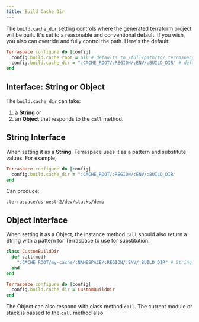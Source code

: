 ```yaml
---
title: Build Cache Dir
---
```


The `build.cache_dir` setting controls where the generated terraform project will be built. It's set to a reasonable and conventional default. If you wish, you also can override and fully control the path. Here's the default:

```ruby
Terraspace.configure do |config|
  config.build.cache_root = nil # defaults to /full/path/to/.terraspace-cache
  config.build.cache_dir = ":CACHE_ROOT/:REGION/:ENV/:BUILD_DIR" # default
end
```

## Interface: String or Object

The `build.cache_dir` can take:

1. a **String** or
2. an **Object** that responds to the `call` method.

## String Interface

When setting it as a **String**, Terraspace uses it as a pattern and substitute values. For example,

```ruby
Terraspace.configure do |config|
  config.build.cache_dir = ":CACHE_ROOT/:REGION/:ENV/:BUILD_DIR"
end
```

Can produce:

    .terraspace/us-west-2/dev/stacks/demo

## Object Interface

When setting it as a Object, the instance method `call` should also return a String with a pattern for Terraspace to use for substitution.

```ruby
class CustomBuildDir
  def call(mod)
    ":CACHE_ROOT/my-cache/:NAMESPACE/:REGION/:ENV/:BUILD_DIR" # String is returned
  end
end

Terraspace.configure do |config|
  config.build.cache_dir = CustomBuildDir
end
```

The Object can also respond with class method  `call`. The current module or stack is passed to the `call` method also.
